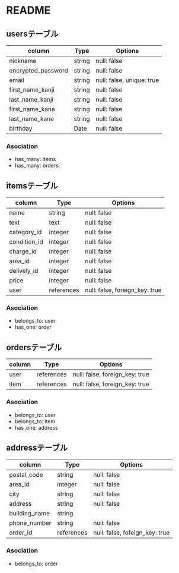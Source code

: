 # README

## usersテーブル

| column             | Type    | Options                   |
| ------------------ | ------- | ------------------------- |
| nickname           | string  | null: false               |
| encrypted_password | string  | null: false               |
| email              | string  | null: false, unique: true |
| first_name_kanji   | string  | null: false               |
| last_name_kanji    | string  | null: false               |
| first_name_kana    | string  | null: false               |
| last_name_kane     | string  | null: false               |
| birthday           | Date    | null: false               |


### Asociation
- has_many: items
- has_many: orders



## itemsテーブル

| column       | Type       | Options                        |
| ------------ | ---------- | ------------------------------ |
| name         | string     | null: false                    |
| text         | text       | null: false                    |
| category_id  | integer    | null: false                    |
| condition_id | integer    | null: false                    |
| charge_id    | integer    | null: false                    |
| area_id      | integer    | null: false                    |
| delively_id  | integer    | null: false                    |
| price        | integer    | null: false                    |
| user         | references | null: false, foreign_key: true |

### Asociation
- belongs_to: user
- has_one: order


## ordersテーブル

| column  | Type       | Options                        |
| ------- | ---------- | ------------------------------ |
| user    | references | null: false, foreign_key: true |
| item    | references | null: false, foreign_key: true |

### Asociation
- belongs_to: user
- belongs_to: item
- has_one: address


## addressテーブル

| column        | Type       | Options                        |
| ------------- | ---------- | ------------------------------ |
| postal_code   | string     | null: false                    |
| area_id       | integer    | null: false                    |
| city          | string     | null: false                    |
| address       | string     | null: false                    |
| building_name | string     |                                |
| phone_number  | string     | null: false                    |
| order_id      | references | null: false, fofeign_key: true |

### Asociation
- belongs_to: order